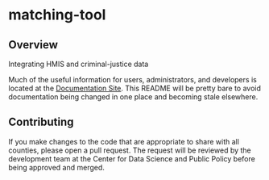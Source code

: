 # matching-tool

## Overview
Integrating HMIS and criminal-justice data

Much of the useful information for users, administrators, and developers is located at the [Documentation Site](https://dssg.github.io/matching-tool/). This README will be pretty bare to avoid documentation being changed in one place and becoming stale elsewhere.

## Contributing
If you make changes to the code that are appropriate to share with all counties, please open a pull request. The request will be reviewed by the development team at the Center for Data Science and Public Policy before being approved and merged.
